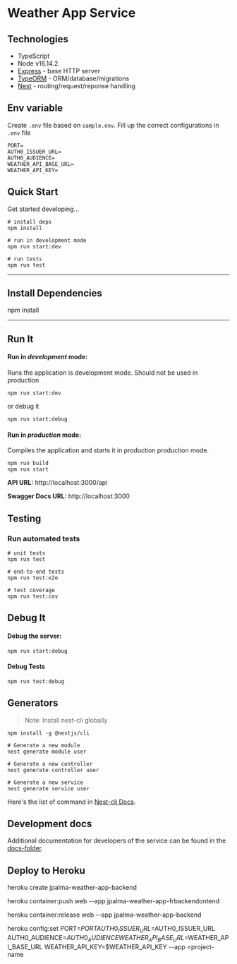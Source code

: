 # Weather App Service

## Technologies
- TypeScript
- Node v16.14.2.
- [Express](http://expressjs.com/) - base HTTP server
- [TypeORM](https://typeorm.github.io/) - ORM/database/migrations
- [Nest](https://nestjs.com/) - routing/request/reponse handling


## Env variable
Create `.env` file based on `sample.env`.
Fill up the correct configurations in `.env` file

```
PORT=
AUTH0_ISSUER_URL=
AUTH0_AUDIENCE=
WEATHER_API_BASE_URL=
WEATHER_API_KEY=
```

## Quick Start

Get started developing...

```shell
# install deps
npm install

# run in development mode
npm run start:dev

# run tests
npm run test
```

---

## Install Dependencies

npm install


---

## Run It
#### Run in *development* mode:
Runs the application is development mode. Should not be used in production

```shell
npm run start:dev
```

or debug it

```shell
npm run start:debug
```

#### Run in *production* mode:

Compiles the application and starts it in production production mode.

```shell
npm run build
npm run start
```


**API URL:** http://localhost:3000/api

**Swagger Docs URL:** http://localhost:3000

## Testing
### Run automated tests

```shell
# unit tests
npm run test

# end-to-end tests
npm run test:e2e

# test coverage
npm run test:cov
```

## Debug It

#### Debug the server:

```
npm run start:debug
```

#### Debug Tests

```
npm run test:debug
```

## Generators
> Note: Install nest-cli globally
```shell
npm install -g @nestjs/cli

# Generate a new module
nest generate module user

# Generate a new controller
nest generate controller user

# Generate a new service
nest generate service user
```

Here's the list of command in [Nest-cli Docs](https://docs.nestjs.com/cli/usages#nest-generate).

## Development docs

Additional documentation for developers of the service can be found in the [docs-folder](docs/).



## Deploy to Heroku

heroku create jpalma-weather-app-backend

heroku container:push web --app jpalma-weather-app-frbackendontend

heroku container:release web --app jpalma-weather-app-backend

heroku config:set PORT=$PORT AUTH0_ISSUER_URL=$AUTH0_ISSUER_URL AUTH0_AUDIENCE=$AUTH0_AUDIENCE WEATHER_API_BASE_URL=$WEATHER_API_BASE_URL WEATHER_API_KEY=$WEATHER_API_KEY --app <project-name